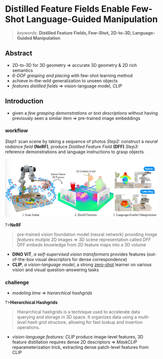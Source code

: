 # Distilled Feature Fields Enable Few-Shot Language-Guided Manipulation

>*keywords:* **Distilled Feature Fields, Few-Shot, 2D-to-3D, Language-Guided Manipulation**

## Abstract

- 2D-to-3D for 3D geometry $\Rightarrow$ accurate 3D geometry & 2D rich semantics
- *6-DOF grasping and placing* with few-shot learning method
- achieve in-the-wild generalization to unseen objects
- *features distilled fields* $\Rightarrow$ vision-language model, *CLIP*

## Introduction

- given a *few grasping demonstrations or text descriptions* without having previously seen a similar item $\Rightarrow$ pre-trained image embeddings

### workflow

*Step1:* scan scene by taking a sequence of photos
*Step2:* construct a *neural radiance field* **(NeRF)**, produce *Distilled Feature Field* **(DFF)**
*Step3:* reference demonstrations and language instructions to grasp objects

![alt text](image.png)

?>**NeRF**
>pre-trained vision foundation model (neural network) providing *image features*
>mutiple 2D images $\Rightarrow$ 3D scene  representation called *DFF*
>DFF embeds knowledge from 2D feature maps into a 3D volume

- **DINO ViT**, *a self-supervised vision transformers* provides features (out-of-the-box visual descriptors for dense correspondence)
- **CLIP**, *a vision-language model*, a strong <u>zero-shot</u> learner on various vision and visual question-answering tasks

### challenge

- *modeling time* $\Rightarrow$ *hierarchical hashgrids*

?>**Hierarchical Hashgrids**
>Hierarchical hashgrids is a technique used to accelerate data querying and storage in 3D space. 
>It organizes data using a *multi-level hash grid* structure, allowing for fast lookup and insertion operations.

- *vision-language features:* *CLIP* produce image-level features, 3D feature distillation requires dense 2D descriptors $\Rightarrow$ *MaskCLIP* reparameterization trick, extracting dense patch-level features from CLIP 